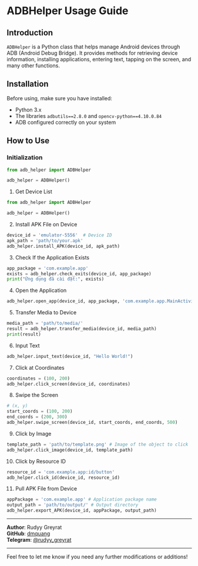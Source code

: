 # ADBHelper Usage Guide

## Introduction
`ADBHelper` is a Python class that helps manage Android devices through ADB (Android Debug Bridge). It provides methods for retrieving device information, installing applications, entering text, tapping on the screen, and many other functions.

## Installation

Before using, make sure you have installed:

- Python 3.x
- The libraries `adbutils==2.8.0` and `opencv-python==4.10.0.84`
- ADB configured correctly on your system

## How to Use

### Initialization

```python
from adb_helper import ADBHelper

adb_helper = ADBHelper()
```

1. Get Device List
```python
from adb_helper import ADBHelper

adb_helper = ADBHelper()
```

2. Install APK File on Device
```python
device_id = 'emulator-5556'  # Device ID
apk_path = 'path/to/your.apk'
adb_helper.install_APK(device_id, apk_path)
```

3. Check If the Application Exists
```python
app_package = 'com.example.app'
exists = adb_helper.check_exits(device_id, app_package)
print("Ứng dụng đã cài đặt:", exists)
```

4. Open the Application
```python
adb_helper.open_app(device_id, app_package, 'com.example.app.MainActivity')
```

5. Transfer Media to Device
```python
media_path = 'path/to/media/'
result = adb_helper.transfer_media(device_id, media_path)
print(result)
```

6. Input Text
```python
adb_helper.input_text(device_id, "Hello World!")
```

7. Click at Coordinates
```python
coordinates = (100, 200)
adb_helper.click_screen(device_id, coordinates)
```

8. Swipe the Screen
```python
# (x, y)
start_coords = (100, 200)
end_coords = (200, 300)
adb_helper.swipe_screen(device_id, start_coords, end_coords, 500)
```

9. Click by Image
```python
template_path = 'path/to/template.png' # Image of the object to click
adb_helper.click_image(device_id, template_path)
```

10. Click by Resource ID
```python
resource_id = 'com.example.app:id/button'
adb_helper.click_id(device_id, resource_id)
```

11. Pull APK File from Device
```python
appPackage = 'com.example.app' # Application package name
output_path = 'path/to/output/' # Output directory
adb_helper.export_APK(device_id, appPackage, output_path)
```

---

**Author**: Rudyy Greyrat  
**GitHub**: [dmquang](https://github.com/dmquang)  
**Telegram**: [@rudyy_greyrat](https://t.me/rudyy_greyrat)

---

Feel free to let me know if you need any further modifications or additions!
